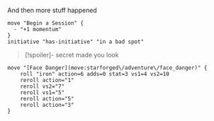 And then more stuff happened

```iron-vault-mechanics
move "Begin a Session" {
  - "+1 momentum"
}
initiative "has-initiative" "in a bad spot"
```
> [!spoiler]- secret
> made you look
```iron-vault-mechanics
move "[Face Danger](move:starforged\/adventure\/face_danger)" {
    roll "iron" action=6 adds=0 stat=3 vs1=4 vs2=10
    reroll action="1"
    reroll vs2="7"
    reroll vs1="5"
    reroll action="5"
    reroll action="3"
}

```


